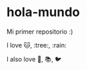 # hola-mundo

Mi primer repositorio :)

I love :cat:, :tree:, :rain:

I also love :candy:, :books:, :bird:
